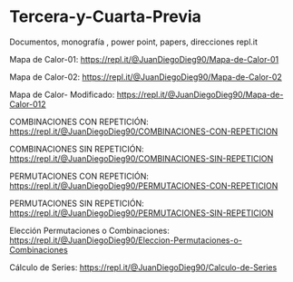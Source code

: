 # Tercera-y-Cuarta-Previa
Documentos, monografía , power point, papers, direcciones repl.it

Mapa de Calor-01: https://repl.it/@JuanDiegoDieg90/Mapa-de-Calor-01

Mapa de Calor-02: https://repl.it/@JuanDiegoDieg90/Mapa-de-Calor-02

Mapa de Calor- Modificado: https://repl.it/@JuanDiegoDieg90/Mapa-de-Calor-012

COMBINACIONES CON REPETICIÓN: https://repl.it/@JuanDiegoDieg90/COMBINACIONES-CON-REPETICION

COMBINACIONES SIN REPETICIÓN: https://repl.it/@JuanDiegoDieg90/COMBINACIONES-SIN-REPETICION

PERMUTACIONES CON REPETICIÓN: https://repl.it/@JuanDiegoDieg90/PERMUTACIONES-CON-REPETICION

PERMUTACIONES SIN REPETICIÓN: https://repl.it/@JuanDiegoDieg90/PERMUTACIONES-SIN-REPETICION

Elección Permutaciones o Combinaciones: https://repl.it/@JuanDiegoDieg90/Eleccion-Permutaciones-o-Combinaciones

Cálculo de Series: https://repl.it/@JuanDiegoDieg90/Calculo-de-Series
